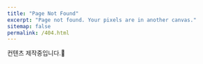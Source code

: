 ```yaml
---
title: "Page Not Found"
excerpt: "Page not found. Your pixels are in another canvas."
sitemap: false
permalink: /404.html
---
```


컨텐츠 제작중입니다.👷
